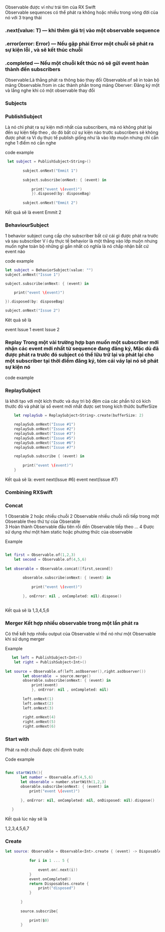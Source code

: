  Observable được ví như trái tim của RX Swift        
Observable sequences có thể phát ra không hoặc nhiều trong vòng đời của nó  với 3 trạng thái 
###  .next(value: T) — khi thêm giá trị vào  một observable sequence 

### .error(error: Error) — Nếu gặp phải Error một chuỗi sẽ phát ra sự kiện lỗi , và sẽ kết thúc chuỗi 

### .completed — Nếu một chuỗi kết thúc nó sẽ gửi event hoàn thành đến  subscribers
Observable:Là  thằng phát ra thông báo thay đổi 
 Observable.of   sẽ in toàn bộ mảng
Observable.from in các thành phần trong mảng
Oberver:  Đăng ký một  và  lắng nghe khi có một observable thay đổi 

### Subjects 
### PublishSubject 
Là nó chỉ phát ra sự kiện mới nhất của subscribers, mà nó không phát lại đến sự kiện tiếp theo , do đó bất cứ sự kiện nào trước  subscribers sẽ không được phát ra 
Ví  dụ  thực tế  publish  giống như  là vào lớp muộn nhưng chỉ cần nghe 1 điểm nó cần nghe 

code example
```swift
 let subject = PublishSubject<String>()
 
        subject.onNext("Emmit 1")
        
        subject.subscribe(onNext: { (event) in
            
            print("event \(event)")
            }).disposed(by: disposeBag)
        
        subject.onNext("Emmit 2")
``` 
Kết quả sẽ là  event Emmit 2

### BehaviourSubject

1   behavior subject  cung cấp cho  subscriber bất cứ cái gì được phát ra trước và sau  subscriber
V í dụ thực tế behavior là một thằng vào lớp muộn nhưng muốn nghe toàn bộ những gì gần nhất có nghĩa là nó chấp nhận bất cứ event nào 

code example

```swift
let subject = BehaviorSubject(value: "")
subject.onNext("Issue 1")

subject.subscribe(onNext: { (event) in

    print("event \(event)")

}).disposed(by: disposeBag)

subject.onNext("Issue 2")

```
Kêt quả sẽ là 

event Issue 1 
event Issue 2

### Replay Trong một vài trường hợp bạn muốn  một subscriber mới nhận các event mới nhất từ sequence đang đăng ký, Mặc dù đã được phát ra trước đó subject có thể lữu trữ lại và phát  lại cho một subscriber tại thời điểm đăng ký, tóm cái váy lại nó sẽ phát sự kiện nó 

code example 



###  ReplaySubject 
là khởi tạo với một kích thước và duy trì bộ đệm của các phần tử có kích thước đó và phát lại số event mới nhất được set trong kích thứớc bufferSize 
```swift
    let replaySub = ReplaySubject<String>.create(bufferSize: 2)

    replaySub.onNext("Issue #1")
    replaySub.onNext("Issue #2")
    replaySub.onNext("Issue #3")
    replaySub.onNext("Issue #5")
    replaySub.onNext("Issue #6")
    replaySub.onNext("Issue #7")

    replaySub.subscribe { (event) in
        
        print("event \(event)")
    }
```

Kết quả sẽ là:
event next(Issue #6)
event next(Issue #7)

### 



### Combining RXSwift 

### Concat 
1 Obserable 2 hoặc nhiều chuỗi 
2 Observable nhiều chuỗi nối tiếp trong  một Obserable  theo thứ tự của Obserable  
3 Hoàn thành Observable đầu tiên rồi đến Observable tiếp theo …
4 Được sử dụng như một hàm static hoặc phương thức của observable 

Example 
```swift

let first = Observable.of(1,2,3)
    let second = Observable.of(4,5,6)
 
let obserable = Observable.concat([first,second])
        
        obserable.subscribe(onNext: { (event) in
            
            print("event \(event)")
                
        }, onError: nil , onCompleted: nil).dispose()
 
```

Kết quả sẽ là 1,3,4,5,6

 
 
 
### Merger  Kết hợp nhiều observable trong một lần phát ra 
 
Có thể kết hợp nhiều output của Observable vì thế nó như một Observable  khi sử dụng merger 
 
Example
```swift
   let left = PublishSubject<Int>()
    let right = PublishSubject<Int>()
 
let source = Observable.of(left.asObserver(),right.asObserver())
        let obserable  = source.merge()
        obserable.subscribe(onNext: { (event) in
            print(event)
            }, onError: nil , onCompleted: nil)
        
        left.onNext(1)
        left.onNext(2)
        left.onNext(3)
        
        right.onNext(4)
        right.onNext(5)
        right.onNext(6)
```
 
### Start with 
 
Phát ra một chuỗi được chỉ địnnh trước  
 
Code example 
 ```swift
 
func startWith(){
        let number = Observable.of(4,5,6)
        let obserable = number.startWith(1,2,3)
        obserable.subscribe(onNext: { (event) in
            print("event \(event)")
            
        }, onError: nil, onCompleted: nil, onDisposed: nil).dispose()
       
    }
```
 
 
Kết quả lúc này sẽ là 
 
1,2,3,4,5,6,7
 
### Create 
 ```swift
let source: Observable = Observable<Int>.create { (event) -> Disposable in
            
            for i in 1 ... 5 {
                
                event.on(.next(i))
            }
            event.onCompleted()
            return Disposables.create {
                print("disposed")
            }
            
        }
        
        source.subscribe{
        
            print($0)
        }
 
 ```
 
 
 
 
 
 
 




